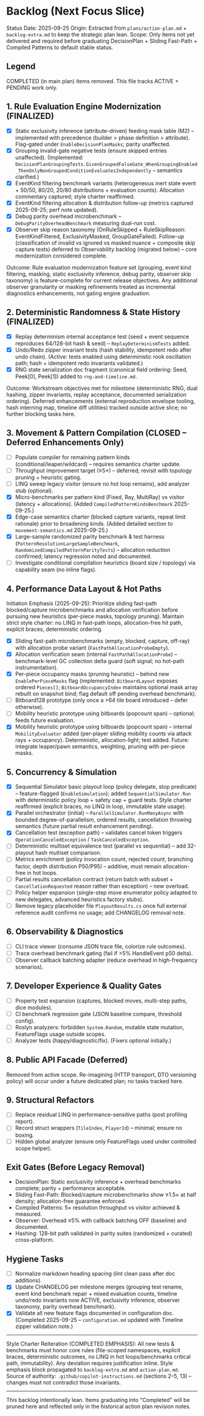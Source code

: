 # Backlog (Next Focus Slice)

Status Date: 2025-09-25
Origin: Extracted from `plans/action-plan.md` + `backlog-extra.md` to keep the strategic plan lean.
Scope: Only items not yet delivered and required before graduating DecisionPlan + Sliding Fast-Path + Compiled Patterns to default stable status.

## Legend

COMPLETED (in main plan) items removed. This file tracks ACTIVE + PENDING work only.

## 1. Rule Evaluation Engine Modernization (FINALIZED)

- [x] Static exclusivity inference (attribute-driven) feeding mask table (M2) – implemented with precedence (builder > phase definition > attribute). Flag-gated under `EnableDecisionPlanMasks`; parity unaffected.
- [x] Grouping invalid-gate negative tests (ensure skipped entries unaffected). (Implemented: `DecisionPlanGroupingTests.GivenGroupedFalseGate_WhenGroupingEnabled_ThenOnlyNonGroupedConditionEvaluatesIndependently` – semantics clarified.)
- [x] EventKind filtering benchmark variants (heterogeneous inert state event + 50/50, 80/20, 20/80 distributions + evaluation counts). Allocation commentary captured; style charter reaffirmed.
- [x] EventKind filtering allocation & distribution follow-up (metrics captured 2025-09-25; perf note updated).
- [x] Debug parity overhead microbenchmark – `DebugParityOverheadBenchmark` measuring dual-run cost.
- [x] Observer skip reason taxonomy (OnRuleSkipped + RuleSkipReason: EventKindFiltered, ExclusivityMasked, GroupGateFailed). Follow-up (classification of invalid vs ignored vs masked nuance + composite skip capture tests) deferred to Observability backlog (migrated below) – core modernization considered complete.

Outcome: Rule evaluation modernization feature set (grouping, event kind filtering, masking, static exclusivity inference, debug parity, observer skip taxonomy) is feature-complete for current release objectives. Any additional observer granularity or masking refinements treated as incremental diagnostics enhancements, not gating engine graduation.

## 2. Deterministic Randomness & State History (FINALIZED)

- [x] Replay determinism internal acceptance test (seed + event sequence reproduces 64/128-bit hash & seed) – `ReplayDeterminismTests` added.
- [x] Undo/Redo zipper invariant tests (hash stability, idempotent redo after undo chain). (Active: tests enabled using deterministic rook oscillation path; hash + idempotent redo invariants validated.)
- [x] RNG state serialization doc fragment (canonical field ordering: Seed, Peek[0], Peek[1]) added to `rng-and-timeline.md`.

Outcome: Workstream objectives met for milestone (deterministic RNG, dual hashing, zipper invariants, replay acceptance, documented serialization ordering). Deferred enhancements (external reproduction envelope tooling, hash interning map, timeline diff utilities) tracked outside active slice; no further blocking tasks here.

## 3. Movement & Pattern Compilation (CLOSED – Deferred Enhancements Only)

- [ ] Populate compiler for remaining pattern kinds (conditional/leaper/wildcard) – requires semantics charter update.
- [ ] Throughput improvement target (≥5×) – deferred; revisit with topology pruning + heuristic gating.
- [ ] LINQ sweep legacy visitor (ensure no hot loop remains), add analyzer stub (optional).
- [x] Micro-benchmarks per pattern kind (Fixed, Ray, MultiRay) vs visitor (latency + allocations). (Added `CompiledPatternKindsBenchmark` 2025-09-25.)
- [x] Edge-case semantics charter (blocked capture variants, repeat limit rationale) prior to broadening kinds. (Added detailed section to `movement-semantics.md` 2025-09-25.)
- [x] Large-sample randomized parity benchmark & test harness (`PatternResolutionLargeSampleBenchmark`, `RandomizedCompiledPatternParityTests`) – allocation reduction confirmed; latency regression noted and documented.
- [ ] Investigate conditional compilation heuristics (board size / topology) via capability seam (no inline flags).

## 4. Performance Data Layout & Hot Paths

Initiation Emphasis (2025-09-25): Prioritize sliding fast-path blocked/capture microbenchmarks and allocation verification before pursuing new heuristics (per-piece masks, topology pruning). Maintain strict style charter: no LINQ in fast-path loops, allocation-free hit path, explicit braces, deterministic ordering.

- [x] Sliding fast-path microbenchmarks (empty, blocked, capture, off-ray) with allocation probe variant (`FastPathAllocationProbeEmpty`).
- [x] Allocation verification seam (internal `FastPathAllocationProbe`) – benchmark-level GC collection delta guard (soft signal; no hot-path instrumentation).
- [x] Per-piece occupancy masks (pruning heuristic) – behind new `EnablePerPieceMasks` flag (implemented: `BitboardLayout` exposes ordered `Pieces[]`; `BitboardOccupancyIndex` maintains optional mask array rebuilt on snapshot bind; flag default off pending overhead benchmark).
- [ ] Bitboard128 prototype (only once a >64 tile board introduced – defer otherwise).
- [ ] Mobility heuristic prototype using bitboards (popcount span) – optional; feeds future evaluation.
- [x] Mobility heuristic prototype using bitboards (popcount span) – internal `MobilityEvaluator` added (per-player sliding mobility counts via attack rays + occupancy). Deterministic, allocation-light; test added. Future: integrate leaper/pawn semantics, weighting, pruning with per-piece masks.

## 5. Concurrency & Simulation

- [x] Sequential Simulator basic playout loop (policy delegate, stop predicate) – feature-flagged (`EnableSimulation`); added `SequentialSimulator.Run` with deterministic policy loop + safety cap + guard tests. Style charter reaffirmed (explicit braces, no LINQ in loop, immutable state usage).
- [x] Parallel orchestrator (initial) – `ParallelSimulator.RunManyAsync` with bounded degree-of-parallelism, ordered results, cancellation throwing semantics (future partial result enhancement pending).
- [x] Cancellation test (exception path) – validates cancel token triggers `OperationCanceledException` / `TaskCanceledException`.
- [ ] Deterministic multiset equivalence test (parallel vs sequential) – add 32-playout hash multiset comparison.
- [ ] Metrics enrichment (policy invocation count, rejected count, branching factor, depth distribution P50/P95) – additive, must remain allocation-free in hot loops.
- [ ] Partial results cancellation contract (return batch with subset + `CancellationRequested` reason rather than exception) – new overload.
- [ ] Policy helper expansion (single-step move enumerator policy adapted to new delegates, advanced heuristics factory stubs).
- [ ] Remove legacy placeholder file `PlayoutResults.cs` once full external reference audit confirms no usage; add CHANGELOG removal note.

## 6. Observability & Diagnostics

- [ ] CLI trace viewer (consume JSON trace file, colorize rule outcomes).
- [ ] Trace overhead benchmark gating (fail if >5% HandleEvent p50 delta).
- [ ] Observer callback batching adapter (reduce overhead in high-frequency scenarios).

## 7. Developer Experience & Quality Gates

- [ ] Property test expansion (captures, blocked moves, multi-step paths, dice modules).
- [ ] CI benchmark regression gate (JSON baseline compare, threshold config).
- [ ] Roslyn analyzers: forbidden `System.Random`, mutable state mutation, FeatureFlags usage outside scopes.
- [ ] Analyzer tests (happy/diagnostic/fix). (Fixers optional initially.)

## 8. Public API Facade (Deferred)

Removed from active scope. Re-imagining (HTTP transport, DTO versioning policy) will occur under a future dedicated plan; no tasks tracked here.

## 9. Structural Refactors

- [ ] Replace residual LINQ in performance-sensitive paths (post profiling report).
- [ ] Record struct wrappers (`TileIndex`, `PlayerId`) – minimal; ensure no boxing.
- [ ] Hidden global analyzer (ensure only FeatureFlags used under controlled scope helper).

## Exit Gates (Before Legacy Removal)

- DecisionPlan: Static exclusivity inference + overhead benchmarks complete; parity + performance acceptable.
- Sliding Fast-Path: Blocked/capture microbenchmarks show ≥1.5× at half density; allocation-free guarantee enforced.
- Compiled Patterns: 5× resolution throughput vs visitor achieved & measured.
- Observer: Overhead ≤5% with callback batching OFF (baseline) and documented.
- Hashing: 128-bit path validated in parity suites (randomized + curated) cross-platform.

## Hygiene Tasks

- [ ] Normalize markdown heading spacing (lint clean pass after doc additions).
- [x] Update CHANGELOG per milestone merges (grouping test rename, event kind benchmark repair + mixed evaluation counts, timeline undo/redo invariants now ACTIVE, exclusivity inference, observer taxonomy, parity overhead benchmark).
- [x] Validate all new feature flags documented in configuration doc. (Completed 2025-09-25 – `configuration.md` updated with Timeline zipper validation note.)

---
Style Charter Reiteration (COMPLETED EMPHASIS): All new tests & benchmarks must honor core rules (file-scoped namespaces, explicit braces, deterministic outcomes, no LINQ in hot loops/benchmarks critical path, immutability). Any deviation requires justification inline. Style emphasis block propagated to `backlog-extra.md` and `action-plan.md`. Source of authority: `.github/copilot-instructions.md` (sections 2–5, 13) – changes must not contradict those invariants.

---
This backlog intentionally lean. Items graduating into "Completed" will be pruned here and reflected only in the historical action plan revision notes.
